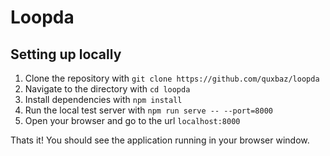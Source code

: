# Loopda

## Setting up locally

1. Clone the repository with ```git clone https://github.com/quxbaz/loopda```
2. Navigate to the directory with ```cd loopda```
3. Install dependencies with ```npm install```
4. Run the local test server with ```npm run serve -- --port=8000```
5. Open your browser and go to the url ```localhost:8000```

Thats it! You should see the application running in your browser window.
